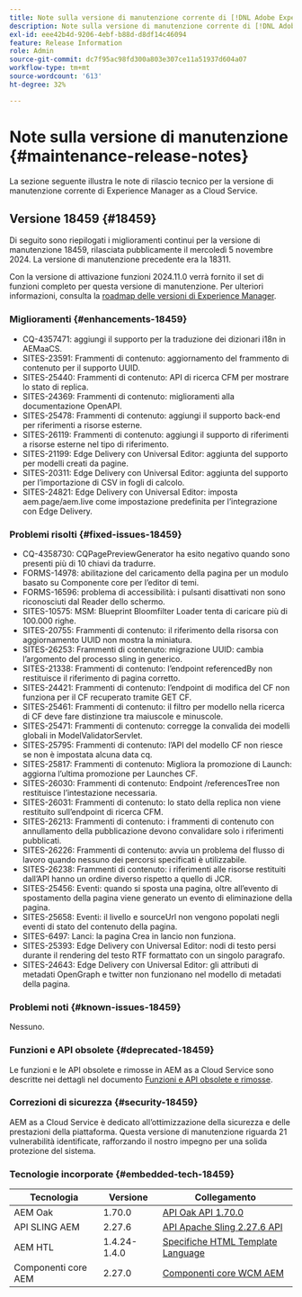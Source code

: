 ```yaml
---
title: Note sulla versione di manutenzione corrente di [!DNL Adobe Experience Manager]  as a Cloud Service.
description: Note sulla versione di manutenzione corrente di [!DNL Adobe Experience Manager]  as a Cloud Service.
exl-id: eee42b4d-9206-4ebf-b88d-d8df14c46094
feature: Release Information
role: Admin
source-git-commit: dc7f95ac98fd300a803e307ce11a51937d604a07
workflow-type: tm+mt
source-wordcount: '613'
ht-degree: 32%

---
```



# Note sulla versione di manutenzione {#maintenance-release-notes}

La sezione seguente illustra le note di rilascio tecnico per la versione di manutenzione corrente di Experience Manager as a Cloud Service.

## Versione 18459 {#18459}

Di seguito sono riepilogati i miglioramenti continui per la versione di manutenzione 18459, rilasciata pubblicamente il mercoledì 5 novembre 2024. La versione di manutenzione precedente era la 18311.

Con la versione di attivazione funzioni 2024.11.0 verrà fornito il set di funzioni completo per questa versione di manutenzione. Per ulteriori informazioni, consulta la [roadmap delle versioni di Experience Manager](https://experienceleague.adobe.com/it/docs/experience-manager-release-information/aem-release-updates/update-releases-roadmap).

### Miglioramenti {#enhancements-18459}

* CQ-4357471: aggiungi il supporto per la traduzione dei dizionari i18n in AEMaaCS.
* SITES-23591: Frammenti di contenuto: aggiornamento del frammento di contenuto per il supporto UUID.
* SITES-25440: Frammenti di contenuto: API di ricerca CFM per mostrare lo stato di replica.
* SITES-24369: Frammenti di contenuto: miglioramenti alla documentazione OpenAPI.
* SITES-25478: Frammenti di contenuto: aggiungi il supporto back-end per riferimenti a risorse esterne.
* SITES-26119: Frammenti di contenuto: aggiungi il supporto di riferimenti a risorse esterne nel tipo di riferimento.
* SITES-21199: Edge Delivery con Universal Editor: aggiunta del supporto per modelli creati da pagine.
* SITES-20311: Edge Delivery con Universal Editor: aggiunta del supporto per l’importazione di CSV in fogli di calcolo.
* SITES-24821: Edge Delivery con Universal Editor: imposta aem.page/aem.live come impostazione predefinita per l’integrazione con Edge Delivery.

### Problemi risolti {#fixed-issues-18459}

* CQ-4358730: CQPagePreviewGenerator ha esito negativo quando sono presenti più di 10 chiavi da tradurre.
* FORMS-14978: abilitazione del caricamento della pagina per un modulo basato su Componente core per l’editor di temi.
* FORMS-16596: problema di accessibilità: i pulsanti disattivati non sono riconosciuti dal Reader dello schermo.
* SITES-10575: MSM: Blueprint Bloomfilter Loader tenta di caricare più di 100.000 righe.
* SITES-20755: Frammenti di contenuto: il riferimento della risorsa con aggiornamento UUID non mostra la miniatura.
* SITES-26253: Frammenti di contenuto: migrazione UUID: cambia l’argomento del processo sling in generico.
* SITES-21338: Frammenti di contenuto: l’endpoint referencedBy non restituisce il riferimento di pagina corretto.
* SITES-24421: Frammenti di contenuto: l’endpoint di modifica del CF non funziona per il CF recuperato tramite GET CF.
* SITES-25461: Frammenti di contenuto: il filtro per modello nella ricerca di CF deve fare distinzione tra maiuscole e minuscole.
* SITES-25471: Frammenti di contenuto: corregge la convalida dei modelli globali in ModelValidatorServlet.
* SITES-25795: Frammenti di contenuto: l’API del modello CF non riesce se non è impostata alcuna data cq.
* SITES-25817: Frammenti di contenuto: Migliora la promozione di Launch: aggiorna l’ultima promozione per Launches CF.
* SITES-26030: Frammenti di contenuto: Endpoint /referencesTree non restituisce l’intestazione necessaria.
* SITES-26031: Frammenti di contenuto: lo stato della replica non viene restituito sull’endpoint di ricerca CFM.
* SITES-26213: Frammenti di contenuto: i frammenti di contenuto con annullamento della pubblicazione devono convalidare solo i riferimenti pubblicati.
* SITES-26226: Frammenti di contenuto: avvia un problema del flusso di lavoro quando nessuno dei percorsi specificati è utilizzabile.
* SITES-26238: Frammenti di contenuto: i riferimenti alle risorse restituiti dall’API hanno un ordine diverso rispetto a quello di JCR.
* SITES-25456: Eventi: quando si sposta una pagina, oltre all’evento di spostamento della pagina viene generato un evento di eliminazione della pagina.
* SITES-25658: Eventi: il livello e sourceUrl non vengono popolati negli eventi di stato del contenuto della pagina.
* SITES-6497: Lanci: la pagina Crea in lancio non funziona.
* SITES-25393: Edge Delivery con Universal Editor: nodi di testo persi durante il rendering del testo RTF formattato con un singolo paragrafo.
* SITES-24643: Edge Delivery con Universal Editor: gli attributi di metadati OpenGraph e twitter non funzionano nel modello di metadati della pagina.

### Problemi noti {#known-issues-18459}

Nessuno.

### Funzioni e API obsolete {#deprecated-18459}

Le funzioni e le API obsolete e rimosse in AEM as a Cloud Service sono descritte nei dettagli nel documento [Funzioni e API obsolete e rimosse](/help/release-notes/deprecated-removed-features.md).

### Correzioni di sicurezza {#security-18459}

AEM as a Cloud Service è dedicato all’ottimizzazione della sicurezza e delle prestazioni della piattaforma. Questa versione di manutenzione riguarda 21 vulnerabilità identificate, rafforzando il nostro impegno per una solida protezione del sistema.

### Tecnologie incorporate {#embedded-tech-18459}

| Tecnologia | Versione | Collegamento |
|---|---|---|
| AEM Oak | 1.70.0 | [API Oak API 1.70.0](https://www.javadoc.io/doc/org.apache.jackrabbit/oak-api/1.70.0/index.html) |
| API SLING AEM | 2.27.6 | [API Apache Sling 2.27.6 API](https://www.javadoc.io/doc/org.apache.sling/org.apache.sling.api/latest/index.html) |
| AEM HTL | 1.4.24-1.4.0 | [Specifiche HTML Template Language](https://github.com/adobe/htl-spec) |
| Componenti core AEM | 2.27.0 | [Componenti core WCM AEM](https://github.com/adobe/aem-core-wcm-components) |
